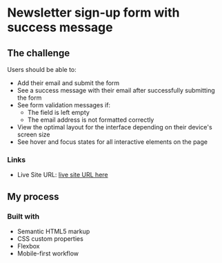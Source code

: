 # Newsletter sign-up form with success message

## The challenge

Users should be able to:

- Add their email and submit the form
- See a success message with their email after successfully submitting the form
- See form validation messages if:
  - The field is left empty
  - The email address is not formatted correctly
- View the optimal layout for the interface depending on their device's screen size
- See hover and focus states for all interactive elements on the page

### Links

- Live Site URL: [live site URL here](https://mkostrikov.github.io/newsletter-sign-up-form-with-success-message/)

## My process

### Built with

- Semantic HTML5 markup
- CSS custom properties
- Flexbox
- Mobile-first workflow